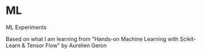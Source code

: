 # ML
ML Experiments

Based on what I am learning from "Hands-on Machine Learning with Scikit-Learn & Tensor Flow" by Aurelien Geron
